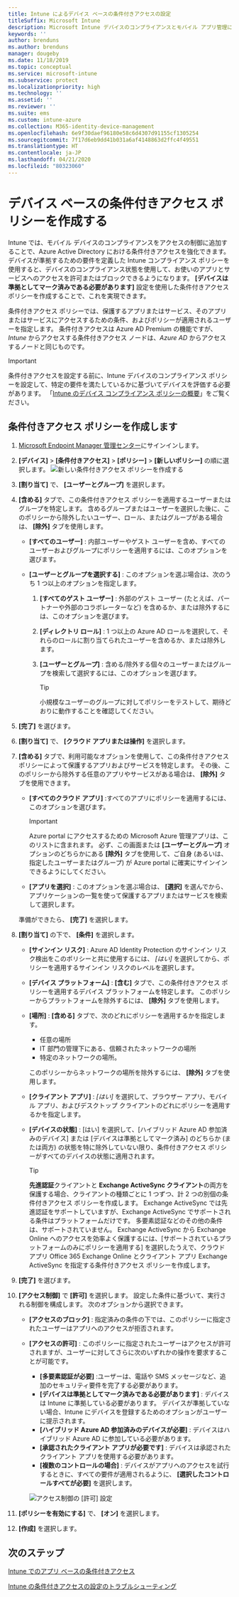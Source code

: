```yaml
---
title: Intune によるデバイス ベースの条件付きアクセスの設定
titleSuffix: Microsoft Intune
description: Microsoft Intune デバイスのコンプライアンスとモバイル アプリ管理に基づいて、デバイス ベースの条件付きアクセス ポリシーを作成する方法について説明します。
keywords: ''
author: brenduns
ms.author: brenduns
manager: dougeby
ms.date: 11/18/2019
ms.topic: conceptual
ms.service: microsoft-intune
ms.subservice: protect
ms.localizationpriority: high
ms.technology: ''
ms.assetid: ''
ms.reviewer: ''
ms.suite: ems
ms.custom: intune-azure
ms.collection: M365-identity-device-management
ms.openlocfilehash: 6e9f30daef96180e58c6d4307d91155cf1305254
ms.sourcegitcommit: 7f17d6eb9dd41b031a6af4148863d2ffc4f49551
ms.translationtype: HT
ms.contentlocale: ja-JP
ms.lasthandoff: 04/21/2020
ms.locfileid: "80323060"
---
```

# <a name="create-a-device-based-conditional-access-policy"></a>デバイス ベースの条件付きアクセス ポリシーを作成する

Intune では、モバイル デバイスのコンプライアンスをアクセスの制御に追加することで、Azure Active Directory における条件付きアクセスを強化できます。 デバイスが準拠するための要件を定義した Intune コンプライアンス ポリシーを使用すると、デバイスのコンプライアンス状態を使用して、お使いのアプリとサービスへのアクセスを許可またはブロックできるようになります。 **[デバイスは準拠としてマーク済みである必要があります]** 設定を使用した条件付きアクセス ポリシーを作成することで、これを実現できます。

条件付きアクセス ポリシーでは、保護するアプリまたはサービス、そのアプリまたはサービスにアクセスするための条件、およびポリシーが適用されるユーザーを指定します。 条件付きアクセスは Azure AD Premium の機能ですが、*Intune* からアクセスする条件付きアクセス ノードは、*Azure AD* からアクセスするノードと同じものです。

> [!IMPORTANT]
> 条件付きアクセスを設定する前に、Intune デバイスのコンプライアンス ポリシーを設定して、特定の要件を満たしているかに基づいてデバイスを評価する必要があります。 「[Intune のデバイス コンプライアンス ポリシーの概要](device-compliance-get-started.md)」をご覧ください。

## <a name="create-conditional-access-policy"></a>条件付きアクセス ポリシーを作成します

1. [Microsoft Endpoint Manager 管理センター](https://go.microsoft.com/fwlink/?linkid=2109431)にサインインします。

2. **[デバイス]**  >  **[条件付きアクセス]**  >  **[ポリシー]**  >  **[新しいポリシー]** の順に選択します。
  ![新しい条件付きアクセス ポリシーを作成する](./media/create-conditional-access-intune/create-ca.png)

3. **[割り当て]** で、 **[ユーザーとグループ]** を選択します。

4. **[含める]** タブで、この条件付きアクセス ポリシーを適用するユーザーまたはグループを特定します。 含めるグループまたはユーザーを選択した後に、このポリシーから除外したいユーザー、ロール、またはグループがある場合は、 **[除外]** タブを使用します。

   - **[すべてのユーザー]** : 内部ユーザーやゲスト ユーザーを含め、すべてのユーザーおよびグループにポリシーを適用するには、このオプションを選びます。

   - **[ユーザーとグループを選択する]** : このオプションを選ぶ場合は、次のうち 1 つ以上のオプションを指定します。
  
     1. **[すべてのゲスト ユーザー]** : 外部のゲスト ユーザー (たとえば、パートナーや外部のコラボレーターなど) を含めるか、または除外するには、このオプションを選びます。

     2. **[ディレクトリ ロール]** : 1 つ以上の Azure AD ロールを選択して、それらのロールに割り当てられたユーザーを含めるか、または除外します。

     3. **[ユーザーとグループ]** : 含める/除外する個々のユーザーまたはグループを検索して選択するには、このオプションを選びます。

        > [!TIP]
        > 小規模なユーザーのグループに対してポリシーをテストして、期待どおりに動作することを確認してください。

5. **[完了]** を選びます。

6. **[割り当て]** で、 **[クラウド アプリまたは操作]** を選択します。

7. **[含める]** タブで、利用可能なオプションを使用して、この条件付きアクセス ポリシーによって保護するアプリおよびサービスを特定します。 その後、このポリシーから除外する任意のアプリやサービスがある場合は、 **[除外]** タブを使用できます。

   - **[すべてのクラウド アプリ]** :すべてのアプリにポリシーを適用するには、このオプションを選びます。
     > [!IMPORTANT]
     > Azure portal にアクセスするための Microsoft Azure 管理アプリは、このリストに含まれます。 必ず、この画面または **[ユーザーとグループ]** オプションのどちらかにある **[除外]** タブを使用して、ご自身 (あるいは、指定したユーザーまたはグループ) が Azure portal に確実にサインインできるようにしてください。 

   - **[アプリを選択]** : このオプションを選ぶ場合は、 **[選択]** を選んでから、アプリケーションの一覧を使って保護するアプリまたはサービスを検索して選択します。

   準備ができたら、 **[完了]** を選択します。

8. **[割り当て]** の下で、 **[条件]** を選択します。

   - **[サインイン リスク]** : Azure AD Identity Protection のサインイン リスク検出をこのポリシーと共に使用するには、 *[はい]* を選択してから、ポリシーを適用するサインイン リスクのレベルを選択します。

   - **[デバイス プラットフォーム]** : **[含む]** タブで、この条件付きアクセス ポリシーを適用するデバイス プラットフォームを特定します。 このポリシーからプラットフォームを除外するには、 **[除外]** タブを使用します。

   - **[場所]** : **[含める]** タブで、次のどれにポリシーを適用するかを指定します。
     - 任意の場所
     - IT 部門の管理下にある、信頼されたネットワークの場所
     - 特定のネットワークの場所。

     このポリシーからネットワークの場所を除外するには、 **[除外]** タブを使用します。

   - **[クライアント アプリ]** : *[はい]* を選択して、ブラウザー アプリ、モバイル アプリ、およびデスクトップ クライアントのどれにポリシーを適用するかを指定します。

   - **[デバイスの状態]** : [はい] を選択して、[ハイブリッド Azure AD 参加済みのデバイス] または [デバイスは準拠としてマーク済み] のどちらか (または両方) の状態を特に除外していない限り、条件付きアクセス ポリシーがすべてのデバイスの状態に適用されます。

     > [!TIP]
     > **先進認証**クライアントと **Exchange ActiveSync クライアント**の両方を保護する場合、クライアントの種類ごとに 1 つずつ、計 2 つの別個の条件付きアクセス ポリシーを作成します。 Exchange ActiveSync では先進認証をサポートしていますが、Exchange ActiveSync でサポートされる条件はプラットフォームだけです。 多要素認証などのその他の条件は、サポートされていません。 Exchange ActiveSync から Exchange Online へのアクセスを効率よく保護するには、[サポートされているプラットフォームのみにポリシーを適用する] を選択したうえで、クラウド アプリ Office 365 Exchange Online とクライアント アプリ Exchange ActiveSync を指定する条件付きアクセス ポリシーを作成します。

9. **[完了]** を選びます。

10. **[アクセス制御]** で **[許可]** を選択します。 設定した条件に基づいて、実行される制御を構成します。  次のオプションから選択できます。

    - **[アクセスのブロック]** : 指定済みの条件の下では、このポリシーに指定されたユーザーはアプリへのアクセスが拒否されます。
    - **[アクセスの許可]** : このポリシーに指定されたユーザーはアクセスが許可されますが、ユーザーに対してさらに次のいずれかの操作を要求することが可能です。
      - **[多要素認証が必要]** :ユーザーは、電話や SMS メッセージなど、追加のセキュリティ要件を完了する必要があります。
      - **[デバイスは準拠としてマーク済みである必要があります]** : デバイスは Intune に準拠している必要があります。 デバイスが準拠していない場合、Intune にデバイスを登録するためのオプションがユーザーに提示されます。
      - **[ハイブリッド Azure AD 参加済みのデバイスが必要]** : デバイスはハイブリッド Azure AD に参加している必要があります。
      - **[承認されたクライアント アプリが必要です]** : デバイスは承認されたクライアント アプリを使用する必要があります。 
      - **[複数のコントロールの場合]** : デバイスがアプリへのアクセスを試行するときに、すべての要件が適用されるように、 **[選択したコントロールすべてが必要]** を選択します。

      ![アクセス制御の [許可] 設定](./media/create-conditional-access-intune/create-ca-grant-access-settings.png)

11. **[ポリシーを有効にする]** で、 **[オン]** を選択します。

12. **[作成]** を選択します。

## <a name="next-steps"></a>次のステップ

[Intune でのアプリ ベースの条件付きアクセス](app-based-conditional-access-intune.md)

[Intune の条件付きアクセスの設定のトラブルシューティング](https://support.microsoft.com/help/4456106)
